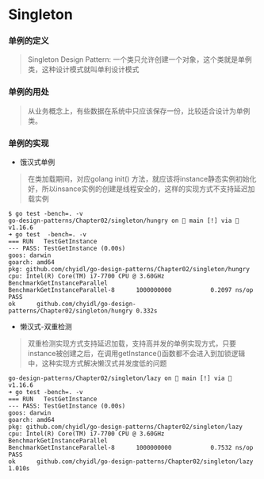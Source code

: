 # Singleton

### 单例的定义
> Singleton Design Pattern: 一个类只允许创建一个对象，这个类就是单例类，这种设计模式就叫单利设计模式

### 单例的用处
> 从业务概念上，有些数据在系统中只应该保存一份，比较适合设计为单例类。

### 单例的实现

* 饿汉式单例
> 在类加载期间，对应golang init() 方法，就应该将instance静态实例初始化好，所以insance实例的创建是线程安全的，这样的实现方式不支持延迟加载实例

```
$ go test -bench=. -v
go-design-patterns/Chapter02/singleton/hungry on  main [!] via 🐹 v1.16.6
➜ go test  -bench=. -v
=== RUN   TestGetInstance
--- PASS: TestGetInstance (0.00s)
goos: darwin
goarch: amd64
pkg: github.com/chyidl/go-design-patterns/Chapter02/singleton/hungry
cpu: Intel(R) Core(TM) i7-7700 CPU @ 3.60GHz
BenchmarkGetInstanceParallel
BenchmarkGetInstanceParallel-8   	1000000000	         0.2097 ns/op
PASS
ok  	github.com/chyidl/go-design-patterns/Chapter02/singleton/hungry	0.332s
```

* 懒汉式-双重检测
> 双重检测实现方式支持延迟加载，支持高并发的单例实现方式，只要instance被创建之后，在调用getInstance()函数都不会进入到加锁逻辑中，这种实现方式解决懒汉式并发度低的问题

```
go-design-patterns/Chapter02/singleton/lazy on  main [!] via 🐹 v1.16.6
➜ go test -bench=. -v
=== RUN   TestGetInstance
--- PASS: TestGetInstance (0.00s)
goos: darwin
goarch: amd64
pkg: github.com/chyidl/go-design-patterns/Chapter02/singleton/lazy
cpu: Intel(R) Core(TM) i7-7700 CPU @ 3.60GHz
BenchmarkGetInstanceParallel
BenchmarkGetInstanceParallel-8   	1000000000	         0.7532 ns/op
PASS
ok  	github.com/chyidl/go-design-patterns/Chapter02/singleton/lazy	1.010s

```
